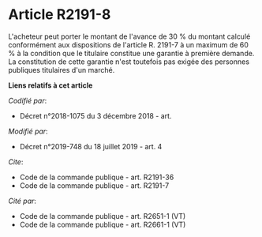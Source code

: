 # Article R2191-8

L'acheteur peut porter le montant de l'avance de 30 % du montant calculé conformément aux dispositions de l'article R. 2191-7
à un maximum de 60 % à la condition que le titulaire constitue une garantie à première demande. La constitution de cette
garantie n'est toutefois pas exigée des personnes publiques titulaires d'un marché.

**Liens relatifs à cet article**

_Codifié par_:

  - Décret n°2018-1075 du 3 décembre 2018 - art.

_Modifié par_:

  - Décret n°2019-748 du 18 juillet 2019 - art. 4

_Cite_:

  - Code de la commande publique - art. R2191-36
  - Code de la commande publique - art. R2191-7

_Cité par_:

  - Code de la commande publique - art. R2651-1 (VT)
  - Code de la commande publique - art. R2661-1 (VT)
